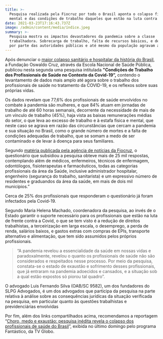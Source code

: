 ```yaml
---
title: >-
  Pesquisa realizada pela Fiocruz por todo o Brasil aponta o colapso físico,
  mental e das condições de trabalho daqueles que estão na luta contra a COVID
date: 2021-03-23T17:16:43.737Z
image: /admin/content/media/índice.jpeg
summary: >-
  Pesquisa mostra os impactos devastadores da pandemia sobre a classe
  trabalhadora. Sobrecarga de trabalho, falta de recursos básicos, e desrespeito
  por parte das autoridades públicas e até mesmo da população agravam a situação
---
```

Após denunciar o [maior colapso sanitário e hospitalar da história do Brasil](https://portal.fiocruz.br/noticia/observatorio-covid-19-aponta-maior-colapso-sanitario-e-hospitalar-da-historia-do-brasil), a Fundação Oswaldo Cruz, através da Escola Nacional de Saúde Pública, publicou nesta segunda uma pesquisa intitulada **"Condições de Trabalho dos Profissionais de Saúde no Contexto da Covid-19”,** contendo o levantamento de dados mais amplo até agora sobre o trabalho dos profissionais de saúde no tratamento da COVID-19, e os reflexos sobre suas próprias vidas. 

Os dados revelam que 77,6% dos profissionais de saúde envolvidos no combate à pandemia são mulheres, e que 84% atuam em jornadas de trabalho de até 60 horas semanais, decorrente da necessidade de mais de um vínculo de trabalho (45%), haja vista as baixas remunerações médias do setor, o que leva ao excesso de trabalho e à estafa física e mental, que neste caso se agrava em razão das circunstâncias que cercam a pandemia e sua situação no Brasil, como o grande número de mortes e a falta de condições adequadas de trabalho, que se somam a medo de ser contaminado e de levar à doença para seus familiares. 

Segundo [matéria publicada pela agência de notícias da Fiocruz](https://agencia.fiocruz.br/covid-19-estudo-avalia-condicoes-de-trabalho-na-saude), o questionário que subsidiou a pesquisa obteve mais de 25 mil respostas, contemplando além de médicos, enfermeiros, técnicos de enfermagem, odontólogos, fisioterapeutas e farmacêuticos, todas as categorias profissionais da área da Saúde, inclusive administrador hospitalar, engenheiro (segurança do trabalho, sanitarista) e um expressivo número de residentes e graduandos da área da saúde, em mais de dois mil municípios.”

Cerca de 25% dos profissionais que responderam o questionário já foram infectados pela Covid-19.

Segundo Maria Helena Machado, coordenadora da pesquisa, ao invés de o Estado garantir o suporte necessário para os profissionais que estão na luta de frente contra a Covid, o que se tem visto é a redução de direitos trabalhistas, a terceirização em larga escala, o desemprego, a perda de renda, salários baixos, e gastos extras com compras de EPIs, transporte alternativo e alimentação, que tem sido assumidos pelos próprios profissionais.

> “A pandemia revelou a essencialidade da saúde em nossas vidas e paradoxalmente, revelou o quanto os profissionais de saúde não são considerados e respeitados nesse processo. Por meio da pesquisa, constata-se o estado de exaustão e sofrimento desses profissionais, que já entraram na pandemia adoecidos e cansados, e a situação sob a qual estão expostos só piorou tal quadro”.

O advogado Luis Fernando Silva (OAB/SC 9582), um dos fundadores do SLPG Advogados, é um dos advogados que participa da pesquisa na parte relativa à análise sobre as consequências jurídicas da situação verificada na pesquisa, em particular quanto às  questões trabalhistas e previdenciárias envolvidas

Por fim, além dos links compartilhados acima, recomendamos a reportagem “[Choro, medo e exaustão: pesquisa inédita revela o colapso dos profissionais de saúde do Brasil](https://g1.globo.com/fantastico/noticia/2021/03/21/choro-medo-e-exaustao-pesquisa-inedita-revela-o-colapso-dos-profissionais-de-saude-do-brasil.ghtml)”, exibida no último domingo pelo programa Fantástico, da TV Globo.
